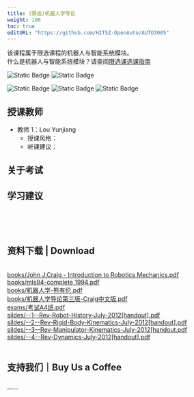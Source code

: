 ```yaml
---
title: (限选)机器人学导论
weight: 106
toc: true
editURL: "https://github.com/HITSZ-OpenAuto/AUTO3005"
---
```

该课程属于限选课程的机器人与智能系统模块。
<br>
什么是机器人与智能系统模块？请查阅[限选课选课指南](https://hoa.moe/blog/selecting-distributive-lessons/)


![Static Badge](https://img.shields.io/badge/%E8%80%83%E6%9F%A5%E8%AF%BE-green)
![Static Badge](https://img.shields.io/badge/%E5%AD%A6%E5%88%86-2-moccasin)

![Static Badge](https://img.shields.io/badge/%E6%88%90%E7%BB%A9%E6%9E%84%E6%88%90-gold)
![Static Badge](https://img.shields.io/badge/%E4%BD%9C%E4%B8%9A-40%25-wheat)
![Static Badge](https://img.shields.io/badge/%E6%9C%9F%E6%9C%AB%E8%80%83%E8%AF%95-60%25-wheat)


## 授课教师

- 教师 1：Lou Yunjiang
  - 授课风格：
  - 听课建议：

## 关于考试

## 学习建议
<br>
<br>
<br>
<h2>资料下载 | Download</h2>
<br>
<a href="https://cdn.jsdelivr.net/gh/HITSZ-OpenAuto/AUTO3005/books/John%20J.Craig%20-%20Introduction%20to%20Robotics%20Mechanics.pdf">books/John J.Craig - Introduction to Robotics Mechanics.pdf</a>
<br>
<a href="https://cdn.jsdelivr.net/gh/HITSZ-OpenAuto/AUTO3005/books/mls94-complete%201994.pdf">books/mls94-complete 1994.pdf</a>
<br>
<a href="https://cdn.jsdelivr.net/gh/HITSZ-OpenAuto/AUTO3005/books/%E6%9C%BA%E5%99%A8%E4%BA%BA%E5%AD%A6-%E7%86%8A%E6%9C%89%E4%BC%A6.pdf">books/机器人学-熊有伦.pdf</a>
<br>
<a href="https://cdn.jsdelivr.net/gh/HITSZ-OpenAuto/AUTO3005/books/%E6%9C%BA%E5%99%A8%E4%BA%BA%E5%AD%A6%E5%AF%BC%E8%AE%BA%E7%AC%AC%E4%B8%89%E7%89%88-Craig%E4%B8%AD%E6%96%87%E7%89%88.pdf">books/机器人学导论第三版-Craig中文版.pdf</a>
<br>
<a href="https://cdn.jsdelivr.net/gh/HITSZ-OpenAuto/AUTO3005/exams/%E8%80%83%E8%AF%95A4%E7%BA%B8.pdf">exams/考试A4纸.pdf</a>
<br>
<a href="https://cdn.jsdelivr.net/gh/HITSZ-OpenAuto/AUTO3005/sildes/--1--Rev-Robot-History-July-2012%5Bhandout%5D.pdf">sildes/--1--Rev-Robot-History-July-2012[handout].pdf</a>
<br>
<a href="https://cdn.jsdelivr.net/gh/HITSZ-OpenAuto/AUTO3005/sildes/--2--Rev-Rigid-Body-Kinematics-July-2012%5Bhandout%5D.pdf">sildes/--2--Rev-Rigid-Body-Kinematics-July-2012[handout].pdf</a>
<br>
<a href="https://cdn.jsdelivr.net/gh/HITSZ-OpenAuto/AUTO3005/sildes/--3--Rev-Manipulator-Kinematics-July-2012%5Bhandout.pdf">sildes/--3--Rev-Manipulator-Kinematics-July-2012[handout.pdf</a>
<br>
<a href="https://cdn.jsdelivr.net/gh/HITSZ-OpenAuto/AUTO3005/sildes/--4--Rev-Dynamics-July-2012%5Bhandout%5D.pdf">sildes/--4--Rev-Dynamics-July-2012[handout].pdf</a>
<br>
<br>
<h2>支持我们｜Buy Us a Coffee</h2>
<br>
<img src="https://mitcher-1316637614.cos.ap-nanjing.myqcloud.com/hoa/20231112170457.png?imageSlim" alt="Reward_Code" style="zoom:25%; display: block; margin: 0 auto;" />            